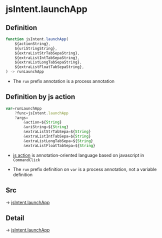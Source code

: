# jsIntent.launchApp

## Definition

```js.js
function jsIntent.launchApp(
	${actionString},
	${uriStringString},
	${extraListStrTabSepaString},
	${extraListIntTabSepaString},
	${extraListLongTabSepaString},
	${extraListFloatTabSepaString},
) -> runLaunchApp
```

- The `run` prefix annotation is a process annotation
## Definition by js action

```js.js
var=runLaunchApp
	?func=jsIntent.launchApp
	?args=
		&action=${String}
		&uriString=${String}
		&extraListStrTabSepa=${String}
		&extraListIntTabSepa=${String}
		&extraListLongTabSepa=${String}
		&extraListFloatTabSepa=${String}
```

- [js action](#) is annotation-oriented language based on javascript in `CommandClick`

- The `run` prefix definition on `var` is a process annotation, not a variable definition

## Src

-> [jsIntent.launchApp](https://github.com/puutaro/CommandClick/blob/master/app/src/main/java/com/puutaro/commandclick/fragment_lib/terminal_fragment/js_interface/JsIntent.kt#L49)

## Detail

-> [jsIntent.launchApp](https://github.com/puutaro/CommandClick/blob/master/md/developer/js_interface/details/JsIntent/launchApp.md)
